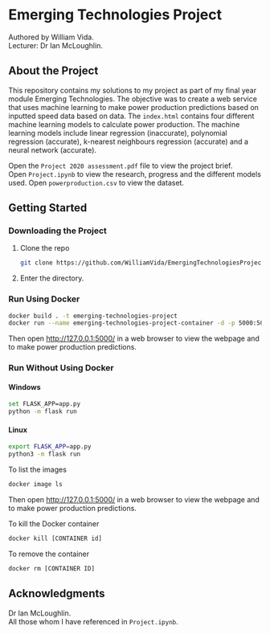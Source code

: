 # Emerging Technologies Project
Authored by William Vida.
<br>
Lecturer: Dr Ian McLoughlin.

## About the Project
This repository contains my solutions to my project as part of my final year module Emerging Technologies. The objective was to create a web service that uses machine learning to make power production predictions based on inputted speed data based on data. The `index.html` contains four different machine learning models to calculate power production. The machine learning models include linear regression (inaccurate), polynomial regression (accurate), k-nearest neighbours regression (accurate) and a neural network (accurate).

Open the `Project 2020 assessment.pdf` file to view the project brief.
<br>
Open `Project.ipynb` to view the research, progress and the different models used. Open `powerproduction.csv` to view the dataset.

## Getting Started
### Downloading the Project
1. Clone the repo
   ```sh
   git clone https://github.com/WilliamVida/EmergingTechnologiesProject
   ```
2. Enter the directory.
  
### Run Using Docker
```bash
docker build . -t emerging-technologies-project
docker run --name emerging-technologies-project-container -d -p 5000:5000 emerging-technologies-project
```

Then open http://127.0.0.1:5000/ in a web browser to view the webpage and to make power production predictions.

### Run Without Using Docker
#### Windows
```bash
set FLASK_APP=app.py
python -m flask run
```

#### Linux
```bash
export FLASK_APP=app.py
python3 -m flask run
```

To list the images
```bash
docker image ls
```

Then open http://127.0.0.1:5000/ in a web browser to view the webpage and to make power production predictions.

To kill the Docker container
```bash
docker kill [CONTAINER id]
```

To remove the container
```bash
docker rm [CONTAINER ID]
```

## Acknowledgments
Dr Ian McLoughlin.
<br>
All those whom I have referenced in `Project.ipynb`.
